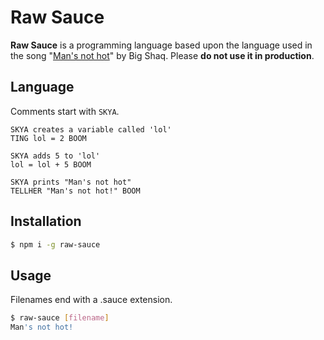 # Raw Sauce
**Raw Sauce** is a programming language based upon the language used in the song "[Man's not hot](https://www.youtube.com/watch?v=k3jlviX88iw)" by Big Shaq. Please **do not use it in production**.

## Language
Comments start with `SKYA`.
```
SKYA creates a variable called 'lol'
TING lol = 2 BOOM

SKYA adds 5 to 'lol'
lol = lol + 5 BOOM

SKYA prints "Man's not hot"
TELLHER "Man's not hot!" BOOM
```

## Installation
```bash
$ npm i -g raw-sauce
```

## Usage
Filenames end with a .sauce extension.
```bash
$ raw-sauce [filename]
Man's not hot!
```
